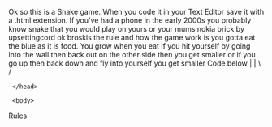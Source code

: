 Ok so this is a Snake game. When you code it in your Text Editor save it with a .html extension.
If you've had a phone in the early 2000s you probably know snake that you would play on yours or your mums nokia brick
by upsettingcord
ok broskis the rule and how the game work is
you gotta eat the blue as it is food. 
You grow when you eat 
If you hit yourself by going into 
the wall then back out on the other side
then you get smaller
or if you go up then back down and fly into yourself you get smaller
Code below |
           |
          \ /

<html>
    <head>
	<title>SnakeGame </title>
	
	 </head>
	 
	 <body>



<canvas id=canvas height=400 width=600>
</canvas>

<script>

function Game(){
  this.snake = new Snake();
  this.food = new Food();

  this.ctx = canvas.getContext('2d');
  this.scale = 20;
  this.nx = Math.floor(canvas.width/this.scale);
  this.ny = Math.floor(canvas.height/this.scale);

  this.step = function(){
    this.snake.step(this);
    this.food.step(this);

    this.draw();
    this.wait();
  };
  this.draw = function(){
    this.Rect(0, 0, this.nx, this.ny, '#AAAAAA');

    this.snake.draw(this);
    this.food.draw(this);
  };
  this.keydown = function(evt){
    this.snake.keydown(evt.key);
  }

  this.Rect = function(x,y,w,h,fs){
    this.ctx.fillStyle = fs;
    this.ctx.fillRect(x*this.scale, y*this.scale, w*this.scale-1, h*this.scale-1)
  };

  this.wait = function(){
    setTimeout(this.step.bind(this), 1000/25);
  };

  document.addEventListener('keydown', this.keydown.bind(this));
  this.wait();
}

function Snake(){
  this.l = 2;
  this.trace = [];
  this.x = 10;
  this.y = 10;
  this.vx = 1;
  this.vy = 0;

  this.step = function(game){
    this.x = this.x + this.vx;
    this.y = this.y + this.vy;

    if(this.x >= game.nx) this.x = 0;
    if(this.y >= game.ny) this.y = 0;
    if(this.x < 0 ) this.x = game.nx - 1;
    if(this.y < 0 ) this.y = game.ny - 1;

    for(var i=0; i<this.trace.length; i++){
      var pos = this.trace[i];
      if( pos.x == game.food.x && pos.y == game.food.y ){
        this.l = this.l + 1;
        game.food.reset(game);
      }

      if(pos.x == this.x && pos.y == this.y) this.l = 2;
    }

    this.trace.push({x: this.x, y: this.y});
    while(this.trace.length > this.l) this.trace.shift();
  };
  this.draw = function(game){
    for(var i=0; i<this.trace.length; i++){
      var pos = this.trace[i];
      game.Rect(pos.x, pos.y, 1, 1, 'white');
    }
  };
  this.keydown = function(key){
    if(key == 'ArrowDown'){
      this.vx = 0;
      this.vy = 1;
    } else if(key == 'ArrowUp'){
      this.vx = 0;
      this.vy =-1;
    } else if(key == 'ArrowLeft'){
      this.vx =-1;
      this.vy = 0;
    } else if(key == 'ArrowRight'){
      this.vx = 1;
      this.vy = 0;
    }
  };
}

function Food(){
  this.x = 3;
  this.y = 4;
  this.step = function(game){};
  this.draw = function(game){
    game.Rect(this.x, this.y, 1, 1, 'blue');
  };

  this.reset = function(game){
    this.x = Math.floor(Math.random()*game.nx);
    this.y = Math.floor(Math.random()*game.ny);
  };
}


window.onload = function(){
    new Game();
};
</script>
<head>Rules</head>
    </body>
</html>
